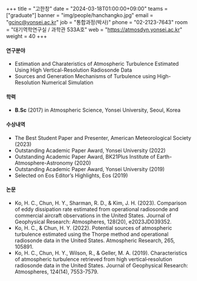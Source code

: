 +++
title = "고한창"
date = "2024-03-18T01:00:00+09:00"
teams = ["graduate"]
banner = "img/people/hanchangko.jpg"
email = "gcinc@yonsei.ac.kr"
job = "통합과정(박사)"
phone = "02-2123-7643"
room = "대기역학연구실 / 과학관 533A호"
web = "https://atmosdyn.yonsei.ac.kr"
weight = 40
+++

#### 연구분야
 + Estimation and Charateristics of Atmospheric Turbulence Estimated Using High Vertical-Resolution Radiosonde Data 
 + Sources and Generation Mechanisms of Turbulence using High-Resolution Numerical Simulation

#### 학력
 + **B.Sc** (2017) in Atmospheric Science, Yonsei University, Seoul, Korea

#### 수상내역
 + The Best Student Paper and Presenter, American Meteorological Society (2023)
 + Outstanding Academic Paper Award, Yonsei University (2022)
 + Outstanding Academic Paper Award, BK21Plus Institute of Earth-Atmosphere-Astronomy (2020)
 + Outstanding Academic Paper Award, Yonsei University (2019)
 + Selected on Eos Editor’s Highlights, Eos (2019)

#### 논문
 + Ko, H. C., Chun, H. Y., Sharman, R. D., & Kim, J. H. (2023). Comparison of eddy dissipation rate estimated from operational radiosonde and commercial aircraft observations in the United States. Journal of Geophysical Research: Atmospheres, 128(20), e2023JD039352.
 + Ko, H. C., & Chun, H. Y. (2022). Potential sources of atmospheric turbulence estimated using the Thorpe method and operational radiosonde data in the United States. Atmospheric Research, 265, 105891.
 + Ko, H. C., Chun, H. Y., Wilson, R., & Geller, M. A. (2019). Characteristics of atmospheric turbulence retrieved from high vertical‐resolution radiosonde data in the United States. Journal of Geophysical Research: Atmospheres, 124(14), 7553-7579.